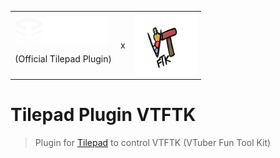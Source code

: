 <table>
<tr>
<td>
<img src="https://github.com/TilePad/tilepad-desktop/raw/main/assets/tilepad-logo.svg" width="150px">

(Official Tilepad Plugin)
</td>
<td>
x
</td>
<td>
<img src="./assets/vtftk.png" width=100px">
</td>
</tr>
</table>

# Tilepad Plugin VTFTK 

> Plugin for [Tilepad](https://github.com/tilepad/tilepad-desktop) to control VTFTK (VTuber Fun Tool Kit)
